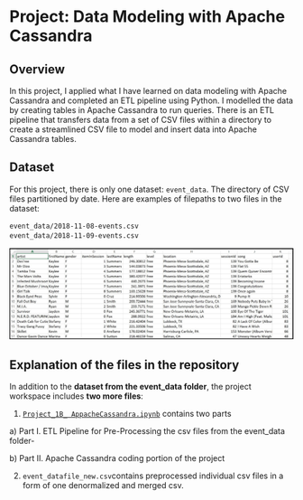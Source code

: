 # Project: Data Modeling with Apache Cassandra

## Overview

In this project, I applied what I have learned on data modeling with Apache Cassandra and completed an ETL pipeline using Python. I modelled the data by creating tables in Apache Cassandra to run queries. There is an ETL pipeline that transfers data from a set of CSV files within a directory to create a streamlined CSV file to model and insert data into Apache Cassandra tables.

## Dataset

For this project, there is only one dataset: `event_data`. The directory of CSV files partitioned by date. Here are examples of filepaths to two files in the dataset:

```txt
event_data/2018-11-08-events.csv
event_data/2018-11-09-events.csv
```

![](https://raw.githubusercontent.com/baky0905/data-modeling-with-apache-cassandra/master/images/image_event_datafile_new.jpg)

## Explanation of the files in the repository

In addition to the **dataset from the event_data folder**, the project workspace includes **two more files**:

1.  [`Project_1B_ AppacheCassandra.ipynb`](https://github.com/baky0905/data-modeling-with-apache-cassandra/blob/master/Project_1B_%20AppacheCassandra.ipynb) contains two parts 

   a) Part I. ETL Pipeline for Pre-Processing the csv files from the event_data folder-

   b) Part II. Apache Cassandra coding portion of the project

2. `event_datafile_new.csv`contains preprocessed individual csv files in a form of one denormalized and merged csv.

   

